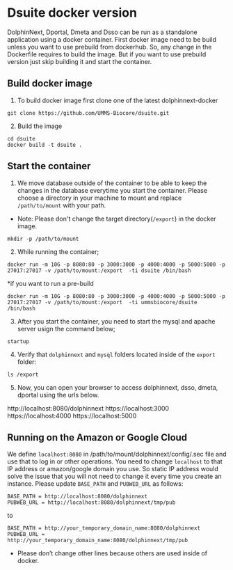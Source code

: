 Dsuite docker version
========
DolphinNext, Dportal, Dmeta and Dsso can be run as a standalone application using a docker container.
First docker image need to be build unless you want to use prebuild from dockerhub. So, any change in the Dockerfile requires to build the image. But if you want to use prebuild version just skip building it and start the container.

Build docker image
---------

1. To build docker image first clone one of the latest dolphinnext-docker

```
git clone https://github.com/UMMS-Biocore/dsuite.git
```

2. Build the image
```
cd dsuite
docker build -t dsuite .
```

Start the container
---------

1. We move database outside of the container to be able to keep the changes in the database everytime you start the container.
Please choose a directory in your machine to mount and replace `/path/to/mount` with your path. 
* Note: Please don't change the target directory(`/export`) in the docker image. 

```
mkdir -p /path/to/mount
```

2. While running the container;
```
docker run -m 10G -p 8080:80 -p 3000:3000 -p 4000:4000 -p 5000:5000 -p 27017:27017 -v /path/to/mount:/export  -ti dsuite /bin/bash
```
*if you want to run a pre-build
```
docker run -m 10G -p 8080:80 -p 3000:3000 -p 4000:4000 -p 5000:5000 -p 27017:27017 -v /path/to/mount:/export  -ti ummsbiocore/dsuite /bin/bash
```

3. After you start the container, you need to start the mysql and apache server usign the command below;
```
startup
```
4. Verify that `dolphinnext` and `mysql` folders located inside of the `export` folder:
```
ls /export
```
5. Now, you can open your browser to access dolphinnext, dsso, dmeta, dportal using the urls below.

http://localhost:8080/dolphinnext
https://localhost:3000
https://localhost:4000
https://localhost:5000

Running on the Amazon or Google Cloud
------
We define `localhost:8080` in /path/to/mount/dolphinnext/config/.sec file and use that to log in or other operations. You need to change `localhost` to that IP address or amazon/google domain you use. So static IP address would solve the issue that you will not need to change it every time you create an instance. Please update `BASE_PATH` and `PUBWEB_URL` as follows:

```
BASE_PATH = http://localhost:8080/dolphinnext
PUBWEB_URL = http://localhost:8080/dolphinnext/tmp/pub
```

to
```
BASE_PATH = http://your_temporary_domain_name:8080/dolphinnext
PUBWEB_URL = http://your_temporary_domain_name:8080/dolphinnext/tmp/pub
```
* Please don’t change other lines because others are used inside of docker.



 


